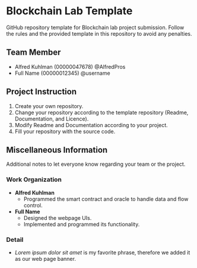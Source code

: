 # Blockchain Lab Template
GitHub repository template for Blockchain lab project submission. Follow the rules and the provided template in this repository to avoid any penalties.

## Team Member
- Alfred Kuhlman (00000047678) @AlfredPros
- Full Name (00000012345) @username

## Project Instruction
1. Create your own repository.
2. Change your repository according to the template repository (Readme, Documentation, and Licence).
3. Modify Readme and Documentation according to your project.
4. Fill your repository with the source code.

## Miscellaneous Information
Additional notes to let everyone know regarding your team or the project.

### Work Organization
- **Alfred Kuhlman**
  - Programmed the smart contract and oracle to handle data and flow control.
- **Full Name**
  - Designed the webpage UIs.
  - Implemented and programmed its functionality.

### Detail
- *Lorem ipsum dolor sit amet* is my favorite phrase, therefore we added it as our web page banner.
